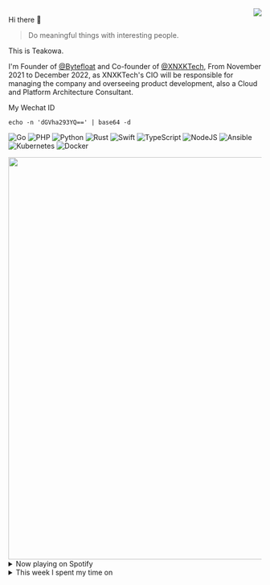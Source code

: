 <img align="right" src="https://github-readme-stats.vercel.app/api?username=teakowa&theme=swift&hide_border=false&include_all_commits=false&count_private=true" />


Hi there 👋

> Do meaningful things with interesting people.

This is Teakowa.

I'm Founder of [@Bytefloat](https://github.com/Bytefloat) and Co-founder of [@XNXKTech](https://github.com/XNXKTech), From November 2021 to December 2022, as XNXKTech's CIO will be responsible for managing the company and overseeing product development, also a Cloud and Platform Architecture Consultant.

My Wechat ID

```
echo -n 'dGVha293YQ==' | base64 -d
```


![Go](https://img.shields.io/badge/go-%2300ADD8.svg?style=for-the-badge&logo=go&logoColor=white) ![PHP](https://img.shields.io/badge/php-%23777BB4.svg?style=for-the-badge&logo=php&logoColor=white) ![Python](https://img.shields.io/badge/python-3670A0?style=for-the-badge&logo=python&logoColor=ffdd54) ![Rust](https://img.shields.io/badge/rust-%23000000.svg?style=for-the-badge&logo=rust&logoColor=white) ![Swift](https://img.shields.io/badge/swift-F54A2A?style=for-the-badge&logo=swift&logoColor=white) ![TypeScript](https://img.shields.io/badge/typescript-%23007ACC.svg?style=for-the-badge&logo=typescript&logoColor=white) ![NodeJS](https://img.shields.io/badge/node.js-6DA55F?style=for-the-badge&logo=node.js&logoColor=white) ![Ansible](https://img.shields.io/badge/ansible-%231A1918.svg?style=for-the-badge&logo=ansible&logoColor=white) ![Kubernetes](https://img.shields.io/badge/kubernetes-%23326ce5.svg?style=for-the-badge&logo=kubernetes&logoColor=white) ![Docker](https://img.shields.io/badge/docker-%230db7ed.svg?style=for-the-badge&logo=docker&logoColor=white)

<a href="https://github.com/ryo-ma/github-profile-trophy">
  <img width=800 src="https://github-profile-trophy.vercel.app/?username=teakowa&theme=flat&no-frame=true&no-bg=true&margin-w=4&column=8"/>
</a>

<details>
  <summary>Now playing on Spotify</summary>
  
[![spotify-github-profile](https://spotify-github-profile.vercel.app/api/view?uid=ordinary89&cover_image=true&theme=default&bar_color=1fec18&bar_color_cover=true)](https://github.com/kittinan/spotify-github-profile)
</details>

<details>
  <summary>This week I spent my time on</summary>

📊 **This week I spent my time on**
<!--START_SECTION:waka-->

```text
YAML             2 hrs 42 mins   █████████████▓░░░░░░░░░░░   55.14 %
TypeScript       1 hr 3 mins     █████▒░░░░░░░░░░░░░░░░░░░   21.63 %
Direnv File      27 mins         ██▒░░░░░░░░░░░░░░░░░░░░░░   09.34 %
Terraform        16 mins         █▒░░░░░░░░░░░░░░░░░░░░░░░   05.75 %
JSON             7 mins          ▓░░░░░░░░░░░░░░░░░░░░░░░░   02.37 %
GitIgnore file   6 mins          ▓░░░░░░░░░░░░░░░░░░░░░░░░   02.18 %
```

<!--END_SECTION:waka-->
</details>
